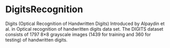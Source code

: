 # DigitsRecognition
Digits (Optical Recognition of Handwritten Digits)  Introduced by Alpaydin et al. in Optical recognition of handwritten digits data set. The DIGITS dataset consists of 1797 8×8 grayscale images (1439 for training and 360 for testing) of handwritten digits.

